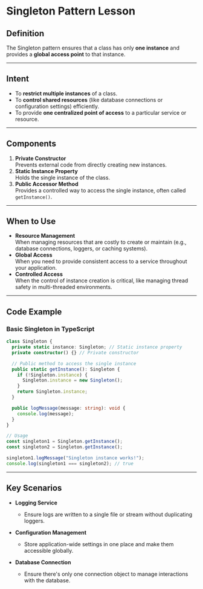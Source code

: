 # Singleton Pattern Lesson

## Definition

The Singleton pattern ensures that a class has only **one instance** and provides a **global access point** to that instance.

---

## Intent

- To **restrict multiple instances** of a class.
- To **control shared resources** (like database connections or configuration settings) efficiently.
- To provide **one centralized point of access** to a particular service or resource.

---

## Components

1. **Private Constructor**  
   Prevents external code from directly creating new instances.
2. **Static Instance Property**  
   Holds the single instance of the class.
3. **Public Accessor Method**  
   Provides a controlled way to access the single instance, often called `getInstance()`.

---

## When to Use

- **Resource Management**  
  When managing resources that are costly to create or maintain (e.g., database connections, loggers, or caching systems).
- **Global Access**  
  When you need to provide consistent access to a service throughout your application.
- **Controlled Access**  
  When the control of instance creation is critical, like managing thread safety in multi-threaded environments.

---

## Code Example

### Basic Singleton in TypeScript

```typescript
class Singleton {
  private static instance: Singleton; // Static instance property
  private constructor() {} // Private constructor

  // Public method to access the single instance
  public static getInstance(): Singleton {
    if (!Singleton.instance) {
      Singleton.instance = new Singleton();
    }
    return Singleton.instance;
  }

  public logMessage(message: string): void {
    console.log(message);
  }
}

// Usage
const singleton1 = Singleton.getInstance();
const singleton2 = Singleton.getInstance();

singleton1.logMessage("Singleton instance works!");
console.log(singleton1 === singleton2); // true
```

---

## Key Scenarios

- **Logging Service**

  - Ensure logs are written to a single file or stream without duplicating loggers.

- **Configuration Management**

  - Store application-wide settings in one place and make them accessible globally.

- **Database Connection**
  - Ensure there's only one connection object to manage interactions with the database.
